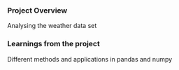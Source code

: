 ### Project Overview

 Analysing the weather data set  


### Learnings from the project

 Different methods and applications in pandas and numpy



